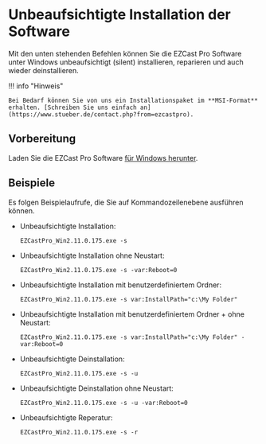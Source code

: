# Unbeaufsichtigte Installation der Software

Mit den unten stehenden Befehlen können Sie die EZCast Pro Software unter Windows unbeaufsichtigt (silent) installieren, reparieren und auch wieder deinstallieren.

!!! info "Hinweis"

    Bei Bedarf können Sie von uns ein Installationspaket im **MSI-Format** erhalten. [Schreiben Sie uns einfach an](https://www.stueber.de/contact.php?from=ezcastpro).
	
## Vorbereitung

Laden Sie die EZCast Pro Software [für Windows herunter](https://www.ezcast.com/app/ezcast/pro/windows).

## Beispiele

Es folgen Beispielaufrufe, die Sie auf Kommandozeilenebene ausführen können.

+ Unbeaufsichtigte Installation:
 
    ```
    EZCastPro_Win2.11.0.175.exe -s
    ```

+ Unbeaufsichtigte Installation ohne Neustart:

    ```
    EZCastPro_Win2.11.0.175.exe -s -var:Reboot=0
    ```

+ Unbeaufsichtigte Installation mit benutzerdefiniertem Ordner:

    ```
    EZCastPro_Win2.11.0.175.exe -s var:InstallPath="c:\My Folder"
    ```

+ Unbeaufsichtigte Installation mit benutzerdefiniertem Ordner + ohne Neustart:

    ```
    EZCastPro_Win2.11.0.175.exe -s var:InstallPath="c:\My Folder" -var:Reboot=0
    ```

+ Unbeaufsichtigte Deinstallation:

    ```
    EZCastPro_Win2.11.0.175.exe -s -u
    ```

+ Unbeaufsichtigte Deinstallation ohne Neustart:

    ```
    EZCastPro_Win2.11.0.175.exe -s -u -var:Reboot=0
    ```

+ Unbeaufsichtigte Reperatur:

    ```
    EZCastPro_Win2.11.0.175.exe -s -r
    ```